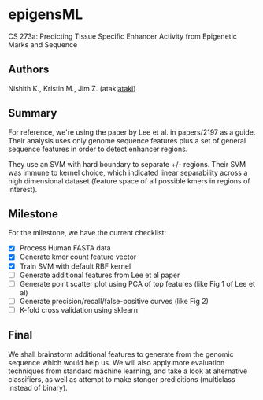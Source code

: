 epigensML
=========

CS 273a: Predicting Tissue Specific Enhancer Activity from Epigenetic Marks and Sequence

## Authors

Nishith K., Kristin M., Jim Z. (ataki[ataki](https://github.com/ataki))

## Summary

For reference, we're using the paper by Lee et al. in papers/2197 as a guide.
Their analysis uses only genome sequence features plus a set of general
sequence features in order to detect enhancer regions.

They use an SVM with hard boundary to separate +/- regions. Their SVM was
immune to kernel choice, which indicated linear separability across a 
high dimensional dataset (feature space of all possible kmers in regions of
interest).

## Milestone

For the milestone, we have the current checklist:

- [x] Process Human FASTA data
- [x] Generate kmer count feature vector
- [x] Train SVM with default RBF kernel
- [ ] Generate additional features from Lee et al paper
- [ ] Generate point scatter plot using PCA of top features (like Fig 1 of Lee
  et al)
- [ ] Generate precision/recall/false-positive curves (like Fig 2)
- [ ] K-fold cross validation using sklearn

## Final

We shall brainstorm additional features to generate from the genomic sequence
which would help us. We will also apply more evaluation techniques from
standard machine learning, and take a look at alternative classifiers, as
well as attempt to make stonger predicitions (multiclass instead of binary).

